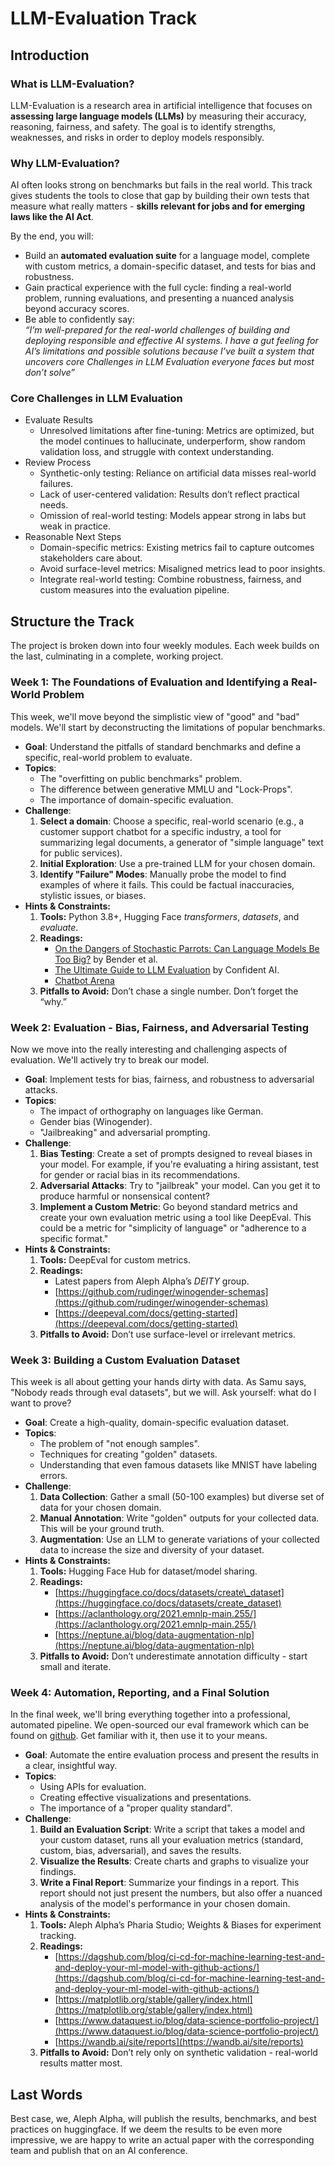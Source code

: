 <!--
Copyright 2025 Aleph Alpha GmbH and Aleph Alpha Research GmbH
Licensed under the Apache License, Version 2.0. See LICENSE file.
-->
# **LLM-Evaluation Track**

## **Introduction**

### **What is LLM-Evaluation?**

LLM-Evaluation is a research area in artificial intelligence that focuses on **assessing large language models (LLMs)** by measuring their accuracy, reasoning, fairness, and safety. The goal is to identify strengths, weaknesses, and risks in order to deploy models responsibly.

### **Why LLM-Evaluation?**

AI often looks strong on benchmarks but fails in the real world. This track gives students the tools to close that gap by building their own tests that measure what really matters \- **skills relevant for jobs and for emerging laws like the AI Act**.

By the end, you will:

* Build an **automated evaluation suite** for a language model, complete with custom metrics, a domain-specific dataset, and tests for bias and robustness.  
* Gain practical experience with the full cycle: finding a real-world problem, running evaluations, and presenting a nuanced analysis beyond accuracy scores.  
* Be able to confidently say:  
  *“I’m well-prepared for the real-world challenges of building and deploying responsible and effective AI systems. I have a gut feeling for AI’s limitations and possible solutions because I’ve built a system that uncovers core Challenges in LLM Evaluation everyone faces but most don’t solve”*

### **Core Challenges in LLM Evaluation**

* Evaluate Results  
  * Unresolved limitations after fine-tuning: Metrics are optimized, but the model continues to hallucinate, underperform, show random validation loss, and struggle with context understanding.  
* Review Process  
  * Synthetic-only testing: Reliance on artificial data misses real-world failures.  
  * Lack of user-centered validation: Results don’t reflect practical needs.  
  * Omission of real-world testing: Models appear strong in labs but weak in practice.  
* Reasonable Next Steps  
  * Domain-specific metrics: Existing metrics fail to capture outcomes stakeholders care about.  
  * Avoid surface-level metrics: Misaligned metrics lead to poor insights.  
  * Integrate real-world testing: Combine robustness, fairness, and custom measures into the evaluation pipeline.

## **Structure the Track**

The project is broken down into four weekly modules. Each week builds on the last, culminating in a complete, working project.

### **Week 1: The Foundations of Evaluation and Identifying a Real-World Problem**

This week, we'll move beyond the simplistic view of "good" and "bad" models. We'll start by deconstructing the limitations of popular benchmarks.

* **Goal**: Understand the pitfalls of standard benchmarks and define a specific, real-world problem to evaluate.  
* **Topics**:  
  * The "overfitting on public benchmarks" problem.  
  * The difference between generative MMLU and "Lock-Props".  
  * The importance of domain-specific evaluation.  
* **Challenge**:  
  1. **Select a domain**: Choose a specific, real-world scenario (e.g., a customer support chatbot for a specific industry, a tool for summarizing legal documents, a generator of "simple language" text for public services).  
  2. **Initial Exploration**: Use a pre-trained LLM for your chosen domain.  
  3. **Identify "Failure" Modes**: Manually probe the model to find examples of where it fails. This could be factual inaccuracies, stylistic issues, or biases.  
* **Hints & Constraints:**  
  1. **Tools:** Python 3.8+, Hugging Face *transformers*, *datasets*, and *evaluate*.  
  2. **Readings:**   
     * [On the Dangers of Stochastic Parrots: Can Language Models Be Too Big?](https://faculty.washington.edu/ebender//papers/Bender-NE-ExpAI.pdf) by Bender et al.  
     * [The Ultimate Guide to LLM Evaluation](https://www.confident-ai.com/blog/how-to-evaluate-llm-applications#:~:text=In%20this%20article%2C%20as%20the%20founder%20of%20Confident,when%20building%20RAG%20applications%20that%20evaluation%20can%20solve.) by Confident AI.  
     * [Chatbot Arena](https://lmsys.org/blog/2023-05-03-arena/)  
  3. **Pitfalls to Avoid:** Don’t chase a single number. Don’t forget the “why.”

### **Week 2: Evaluation \- Bias, Fairness, and Adversarial Testing**

Now we move into the really interesting and challenging aspects of evaluation. We'll actively try to break our model.

* **Goal**: Implement tests for bias, fairness, and robustness to adversarial attacks.  
* **Topics**:  
  * The impact of orthography on languages like German.  
  * Gender bias (Winogender).  
  * "Jailbreaking" and adversarial prompting.  
* **Challenge**:  
  1. **Bias Testing**: Create a set of prompts designed to reveal biases in your model. For example, if you're evaluating a hiring assistant, test for gender or racial bias in its recommendations.  
  2. **Adversarial Attacks**: Try to "jailbreak" your model. Can you get it to produce harmful or nonsensical content?  
  3. **Implement a Custom Metric**: Go beyond standard metrics and create your own evaluation metric using a tool like DeepEval. This could be a metric for "simplicity of language" or "adherence to a specific format."  
* **Hints & Constraints:**  
  1. **Tools:** DeepEval for custom metrics.  
  2. **Readings:**   
     * Latest papers from Aleph Alpha’s *DEITY* group.  
     * [https://github.com/rudinger/winogender-schemas](https://github.com/rudinger/winogender-schemas)  
     * [https://deepeval.com/docs/getting-started](https://deepeval.com/docs/getting-started)  
  3. **Pitfalls to Avoid:** Don’t use surface-level or irrelevant metrics.

### **Week 3: Building a Custom Evaluation Dataset**

This week is all about getting your hands dirty with data. As Samu says, "Nobody reads through eval datasets", but we will. Ask yourself: what do I want to prove?

* **Goal**: Create a high-quality, domain-specific evaluation dataset.  
* **Topics**:  
  * The problem of "not enough samples".  
  * Techniques for creating "golden" datasets.  
  * Understanding that even famous datasets like MNIST have labeling errors.  
* **Challenge**:  
  1. **Data Collection**: Gather a small (50-100 examples) but diverse set of data for your chosen domain.  
  2. **Manual Annotation**: Write "golden" outputs for your collected data. This will be your ground truth.  
  3. **Augmentation**: Use an LLM to generate variations of your collected data to increase the size and diversity of your dataset.  
* **Hints & Constraints:**  
  1. **Tools:** Hugging Face Hub for dataset/model sharing.  
  2. **Readings:**   
     * [https://huggingface.co/docs/datasets/create\_dataset](https://huggingface.co/docs/datasets/create_dataset)  
     * [https://aclanthology.org/2021.emnlp-main.255/](https://aclanthology.org/2021.emnlp-main.255/)  
     * [https://neptune.ai/blog/data-augmentation-nlp](https://neptune.ai/blog/data-augmentation-nlp)  
  3. **Pitfalls to Avoid:** Don’t underestimate annotation difficulty \- start small and iterate.

### **Week 4: Automation, Reporting, and a Final Solution**

In the final week, we'll bring everything together into a professional, automated pipeline. We open-sourced our eval framework which can be found on [github](https://github.com/Aleph-Alpha-Research/eval-framework). Get familiar with it, then use it to your means.

* **Goal**: Automate the entire evaluation process and present the results in a clear, insightful way.  
* **Topics**:  
  * Using APIs for evaluation.  
  * Creating effective visualizations and presentations.  
  * The importance of a "proper quality standard".  
* **Challenge**:  
  1. **Build an Evaluation Script**: Write a script that takes a model and your custom dataset, runs all your evaluation metrics (standard, custom, bias, adversarial), and saves the results.  
  2. **Visualize the Results**: Create charts and graphs to visualize your findings.  
  3. **Write a Final Report**: Summarize your findings in a report. This report should not just present the numbers, but also offer a nuanced analysis of the model's performance in your chosen domain.  
* **Hints & Constraints:**  
  1. **Tools:** Aleph Alpha’s Pharia Studio; Weights & Biases for experiment tracking.  
  2. **Readings:**   
     * [https://dagshub.com/blog/ci-cd-for-machine-learning-test-and-and-deploy-your-ml-model-with-github-actions/](https://dagshub.com/blog/ci-cd-for-machine-learning-test-and-and-deploy-your-ml-model-with-github-actions/)  
     * [https://matplotlib.org/stable/gallery/index.html](https://matplotlib.org/stable/gallery/index.html)  
     * [https://www.dataquest.io/blog/data-science-portfolio-project/](https://www.dataquest.io/blog/data-science-portfolio-project/)  
     * [https://wandb.ai/site/reports](https://wandb.ai/site/reports)  
  3. **Pitfalls to Avoid:** Don’t rely only on synthetic validation \- real-world results matter most.

## **Last Words**

Best case, we, Aleph Alpha, will publish the results, benchmarks, and best practices on huggingface. If we deem the results to be even more impressive, we are happy to write an actual paper with the corresponding team and publish that on an AI conference.  